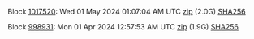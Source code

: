 Block [1017520](https://testnet-insight.dashevo.org/insight/block/0000005ac3e777ab788e83c041123b0cba78aa8203736ad04f499281d41a6505): Wed 01 May 2024 01:07:04 AM UTC [zip](https://dash-bootstrap-2.ams3.digitaloceanspaces.com/testnet/2024-05-01/bootstrap.dat.zip) (2.0G) [SHA256](https://dash-bootstrap-2.ams3.digitaloceanspaces.com/testnet/2024-05-01/sha256.txt)

Block [998931](https://testnet-insight.dashevo.org/insight/block/00000000000611c5acf1f1684663c363ff46f3e5c59250047fd75652d644bb0e): Mon 01 Apr 2024 12:57:53 AM UTC [zip](https://dash-bootstrap-2.ams3.digitaloceanspaces.com/testnet/2024-04-01/bootstrap.dat.zip) (1.9G) [SHA256](https://dash-bootstrap-2.ams3.digitaloceanspaces.com/testnet/2024-04-01/sha256.txt)
